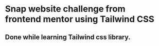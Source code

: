 # Snap website challenge from frontend mentor using Tailwind CSS

## Done while learning Tailwind css library.
